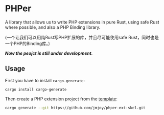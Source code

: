 # PHPer

A library that allows us to write PHP extensions in pure Rust, using safe Rust where possible, and also a PHP Binding library.

(一个让我们可以用纯Rust写PHP扩展的库，并且尽可能使用safe Rust，同时也是一个PHP的Binding库。)

***Now the peojct is still under development.***

## Usage

First you have to install `cargo-generate`:

```bash
cargo install cargo-generate
```

Then create a PHP extension project from the [template](https://github.com/jmjoy/phper-ext-skel.git):

```bash
cargo generate --git https://github.com/jmjoy/phper-ext-skel.git
```

